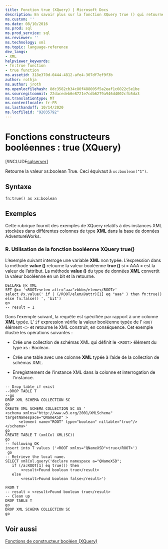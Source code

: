 ```yaml
---
title: Fonction true (XQuery) | Microsoft Docs
description: En savoir plus sur la fonction XQuery true () qui retourne la valeur booléenne true.
ms.custom: ''
ms.date: 08/10/2016
ms.prod: sql
ms.prod_service: sql
ms.reviewer: ''
ms.technology: xml
ms.topic: language-reference
dev_langs:
- XML
helpviewer_keywords:
- fn:true function
- true function
ms.assetid: 318e370d-0444-4812-afe4-307df7ef9f3b
author: rothja
ms.author: jroth
ms.openlocfilehash: 8dc3582cb34c80f488005f5a2eaf1c6022c5e1be
ms.sourcegitcommit: 22dacedeb6e8721e7cdb6279a946d4002cfb5da3
ms.translationtype: MT
ms.contentlocale: fr-FR
ms.lasthandoff: 10/14/2020
ms.locfileid: "92035792"
---
```

# <a name="boolean-constructor-functions---true-xquery"></a>Fonctions constructeurs booléennes : true (XQuery)
[!INCLUDE[sqlserver](../includes/applies-to-version/sqlserver.md)]

  Retourne la valeur xs:boolean True. Ceci équivaut à `xs:boolean("1")`.  
  
## <a name="syntax"></a>Syntaxe  
  
```  
fn:true() as xs:boolean  
```  
  
## <a name="examples"></a>Exemples  
 Cette rubrique fournit des exemples de XQuery relatifs à des instances XML stockées dans différentes colonnes de type **XML** dans la base de données AdventureWorks.  
  
### <a name="a-using-the-true-xquery-boolean-function"></a>R. Utilisation de la fonction booléenne XQuery true()  
 L’exemple suivant interroge une variable **XML** non typée. L’expression dans la méthode **value ()** retourne la valeur booléenne **true ()** si « AAA » est la valeur de l’attribut. La méthode **value ()** du type de données **XML** convertit la valeur booléenne en un bit et la retourne.  
  
```  
DECLARE @x XML  
SET @x= '<ROOT><elem attr="aaa">bbb</elem></ROOT>'  
select @x.value(' if ( (/ROOT/elem/@attr)[1] eq "aaa" ) then fn:true() else fn:false() ', 'bit')  
go  
-- result = 1  
```  
  
 Dans l’exemple suivant, la requête est spécifiée par rapport à une colonne **XML** typée. L' `if` expression vérifie la valeur booléenne typée de l' `ROOT` élément <> et retourne le XML construit, en conséquence. Cet exemple illustre les opérations suivantes :  
  
-   Crée une collection de schémas XML qui définit le <`ROOT`> élément du type xs : Boolean.  
  
-   Crée une table avec une colonne **XML** typée à l’aide de la collection de schémas XML.  
  
-   Enregistrement de l'instance XML dans la colonne et interrogation de l'instance.  
  
```  
-- Drop table if exist  
--DROP TABLE T  
--go  
DROP XML SCHEMA COLLECTION SC  
go  
CREATE XML SCHEMA COLLECTION SC AS '  
<schema xmlns="http://www.w3.org/2001/XMLSchema"  
targetNamespace="QNameXSD" >  
      <element name="ROOT" type="boolean" nillable="true"/>  
</schema>'  
go  
CREATE TABLE T (xmlCol XML(SC))  
go  
-- following OK  
insert into T values ('<ROOT xmlns="QNameXSD">true</ROOT>')  
 go  
-- Retrieve the local name.   
SELECT xmlCol.query('declare namespace a="QNameXSD";   
   if (/a:ROOT[1] eq true()) then  
       <result>Found boolean true</result>  
   else  
       <result>Found boolean false</result>')  
  
FROM T  
-- result = <result>Found boolean true</result>  
-- Clean up  
DROP TABLE T  
go  
DROP XML SCHEMA COLLECTION SC  
go  
```  
  
## <a name="see-also"></a>Voir aussi  
 [Fonctions de constructeur booléen &#40;XQuery&#41;](./xquery-functions-against-the-xml-data-type.md)  
  
